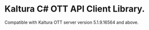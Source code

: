 # Kaltura C# OTT API Client Library.
Compatible with Kaltura OTT server version 5.1.9.16564 and above.
